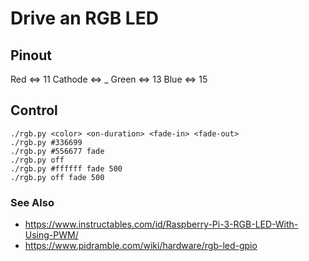 # Drive an RGB LED

## Pinout

 Red     <=> 11
 Cathode <=> _
 Green   <=> 13
 Blue    <=> 15


## Control

```
./rgb.py <color> <on-duration> <fade-in> <fade-out>
./rgb.py #336699 
./rgb.py #556677 fade
./rgb.py off
./rgb.py #ffffff fade 500
./rgb.py off fade 500
```


### See Also

 * https://www.instructables.com/id/Raspberry-Pi-3-RGB-LED-With-Using-PWM/
 * https://www.pidramble.com/wiki/hardware/rgb-led-gpio
